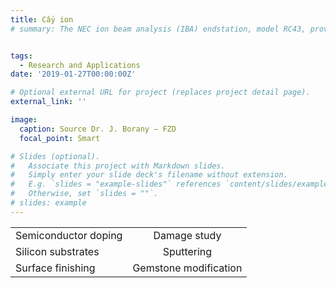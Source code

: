 ```yaml
---
title: Cấy ion
# summary: The NEC ion beam analysis (IBA) endstation, model RC43, provides a complete IBA system offering automatic unattended data collection and can perform qualitative analysis using multiple techniques such as RBS, ERD, NRA and PIXE simultaneously.


tags:
  - Research and Applications
date: '2019-01-27T00:00:00Z'

# Optional external URL for project (replaces project detail page).
external_link: ''

image:
  caption: Source Dr. J. Borany – FZD
  focal_point: Smart

# Slides (optional).
#   Associate this project with Markdown slides.
#   Simply enter your slide deck's filename without extension.
#   E.g. `slides = "example-slides"` references `content/slides/example-slides.md`.
#   Otherwise, set `slides = ""`.
# slides: example
---
```



|||
| ------------- |:----------------:|
|<i class="fa fa-chevron-right" aria-hidden="true"></i> Semiconductor doping|<i class="fa fa-chevron-right" aria-hidden="true"></i> Damage study|
|<i class="fa fa-chevron-right" aria-hidden="true"></i> Silicon substrates|<i class="fa fa-chevron-right" aria-hidden="true"></i> Sputtering|
|<i class="fa fa-chevron-right" aria-hidden="true"></i> Surface finishing|<i class="fa fa-chevron-right" aria-hidden="true"></i> Gemstone modification|